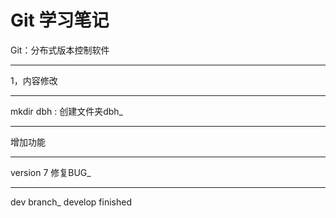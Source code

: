# Git 学习笔记

Git：分布式版本控制软件

________________________

1，内容修改

_______________________________

mkdir dbh    : 创建文件夹dbh_

______________________________

增加功能

______________________________________

version 7 修复BUG_

_________________________________________

dev branch_ develop finished

> > > > > > > 
